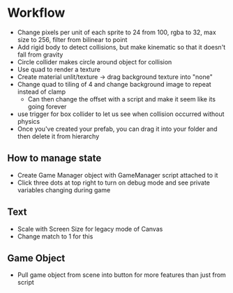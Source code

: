 # Workflow

- Change pixels per unit of each sprite to 24 from 100, rgba to 32, max size to 256, filter from bilinear to point
- Add rigid body to detect collisions, but make kinematic so that it doesn't fall from gravity
- Circle collider makes circle around object for collision
- Use quad to render a texture
- Create material unlit/texture -> drag background texture into "none"
- Change quad to tiling of 4 and change background image to repeat instead of clamp
  - Can then change the offset with a script and make it seem like its going forever
- use trigger for box collider to let us see when collision occurred without physics
- Once you've created your prefab, you can drag it into your folder and then delete it from hierarchy

## How to manage state

- Create Game Manager object with GameManager script attached to it
- Click three dots at top right to turn on debug mode and see private variables changing during game

## Text

- Scale with Screen Size for legacy mode of Canvas
- Change match to 1 for this

## Game Object

- Pull game object from scene into button for more features than just from script
